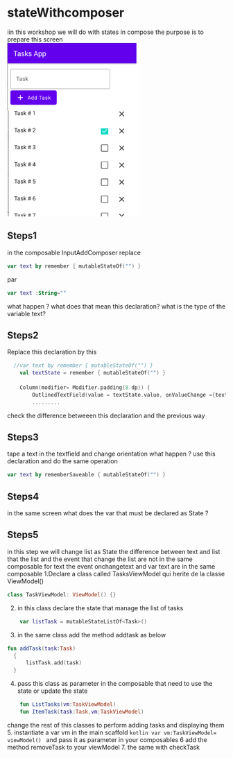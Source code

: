 # stateWithcomposer
iin this workshop we will do with states in compose 
the purpose is to prepare this screen <br>
<img src="https://github.com/mouniraz/stateawithcoposer/blob/main/screentp1.png" height=400/>
## Steps1
in the composable InputAddComposer
replace 
```kotlin
var text by remember { mutableStateOf("") }
```
par
```kotlin
var text :String=""
```
what happen ? what does that mean this declaration? what is the type of the variable text?
## Steps2 

Replace this declaration by this
```kotlin
  //var text by remember { mutableStateOf("") }
    val textState = remember { mutableStateOf("") }

    Column(modifier= Modifier.padding(8.dp)) {
        OutlinedTextField(value = textState.value, onValueChange ={textState.value=it}, label = { Text("Task") },)
        .........
 ```
check the difference betweeen this declaration and the previous way
## Steps3
tape a text in the textfield and change orientation what happen ?
use this declaration and do the same operation
```kotlin
var text by rememberSaveable { mutableStateOf("") }
```
## Steps4
in the same screen what does the var that must be declared as State ?

## Steps5
in this step we will change list<Task> as State 
the difference between text and list that the list and the event that change the list are not in the same composable
 for text the event onchangetext and var text are in the same composable
  1.Declare a class called TasksViewModel qui herite de la classe ViewModel()
  
  ```kotlin
  class TaskViewModel: ViewModel() {}
  ```
  2. in this class declare the state that manage the list of tasks
  ```kotlin
      var listTask = mutableStateListOf<Task>()
  ```
  3. in the same class add the method addtask as below
    
  ```kotlin
  fun addTask(task:Task)
    {
        listTask.add(task)
    }
   ```
   4. pass this class as parameter in the composable that need to use the state or update the state 
    
  ```kotlin
      fun ListTasks(vm:TaskViewModel)
      fun ItemTask(task:Task,vm:TaskViewModel)
  ```

  change the rest of this classes to perform adding tasks and displaying them
  5. instantiate a var vm in the main scaffold 
    ```kotlin
      var vm:TaskViewModel= viewModel()
    ```
  and pass it as parameter in your composables
  6 add the method removeTask to your viewModel 
  7. the same with checkTask 
  
